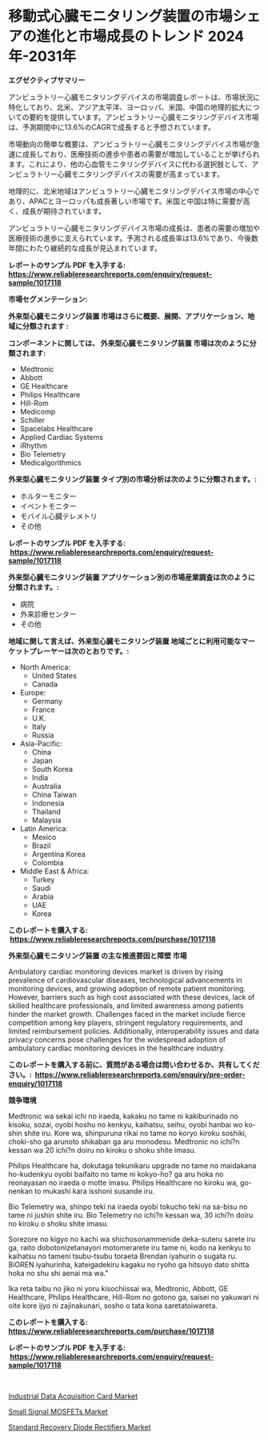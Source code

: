 <p><h1>移動式心臓モニタリング装置の市場シェアの進化と市場成長のトレンド 2024年-2031年</h1></p><p><strong>エグゼクティブサマリー</strong></p>
<p><p>アンビュラトリー心臓モニタリングデバイスの市場調査レポートは、市場状況に特化しており、北米、アジア太平洋、ヨーロッパ、米国、中国の地理的拡大についての要約を提供しています。アンビュラトリー心臓モニタリングデバイス市場は、予測期間中に13.6%のCAGRで成長すると予想されています。</p><p>市場動向の簡単な概要は、アンビュラトリー心臓モニタリングデバイス市場が急速に成長しており、医療技術の進歩や患者の需要が増加していることが挙げられます。これにより、他の心血管モニタリングデバイスに代わる選択肢として、アンビュラトリー心臓モニタリングデバイスの需要が高まっています。</p><p>地理的に、北米地域はアンビュラトリー心臓モニタリングデバイス市場の中心であり、APACとヨーロッパも成長著しい市場です。米国と中国は特に需要が高く、成長が期待されています。</p><p>アンビュラトリー心臓モニタリングデバイス市場の成長は、患者の需要の増加や医療技術の進歩に支えられています。予測される成長率は13.6%であり、今後数年間にわたり継続的な成長が見込まれています。</p></p>
<p><strong>レポートのサンプル PDF を入手する: <a href="https://www.reliableresearchreports.com/enquiry/request-sample/1017118">https://www.reliableresearchreports.com/enquiry/request-sample/1017118</a></strong></p>
<p><strong>市場セグメンテーション:</strong></p>
<p><strong> 外来型心臓モニタリング装置 市場はさらに概要、展開、アプリケーション、地域に分類されます :</strong></p>
<p><strong>コンポーネントに関しては、 外来型心臓モニタリング装置 市場は次のように分類されます: &nbsp;</strong></p>
<p><ul><li>Medtronic</li><li>Abbott</li><li>GE Healthcare</li><li>Philips Healthcare</li><li>Hill-Rom</li><li>Medicomp</li><li>Schiller</li><li>Spacelabs Healthcare</li><li>Applied Cardiac Systems</li><li>iRhythm</li><li>Bio Telemetry</li><li>Medicalgorithmics</li></ul></p>
<p><strong> 外来型心臓モニタリング装置 タイプ別の市場分析は次のように分類されます。:</strong></p>
<p><ul><li>ホルターモニター</li><li>イベントモニター</li><li>モバイル心臓テレメトリ</li><li>その他</li></ul></p>
<p><strong>レポートのサンプル PDF を入手する: &nbsp;<a href="https://www.reliableresearchreports.com/enquiry/request-sample/1017118">https://www.reliableresearchreports.com/enquiry/request-sample/1017118</a></strong></p>
<p><strong> 外来型心臓モニタリング装置 アプリケーション別の市場産業調査は次のように分類されます。:</strong></p>
<p><ul><li>病院</li><li>外来診療センター</li><li>その他</li></ul></p>
<p><strong>地域に関して言えば、外来型心臓モニタリング装置 地域ごとに利用可能なマーケットプレーヤーは次のとおりです。:</strong></p>
<p><ul>
    <li>
        North America:
        <ul>
            <li>United States</li>
            <li>Canada</li>
        </ul>
    </li>
    <li>
        Europe:
        <ul>
            <li>Germany</li>
            <li>France</li>
            <li>U.K.</li>
            <li>Italy</li>
            <li>Russia</li>
        </ul>
    </li>
    <li>
        Asia-Pacific:
        <ul>
            <li>China</li>
            <li>Japan</li>
            <li>South Korea</li>
            <li>India</li>
            <li>Australia</li>
            <li>China Taiwan</li>
            <li>Indonesia</li>
            <li>Thailand</li>
            <li>Malaysia</li>
        </ul>
    </li>
    <li>
        Latin America:
        <ul>
            <li>Mexico</li>
            <li>Brazil</li>
            <li>Argentina Korea</li>
            <li>Colombia</li>
        </ul>
    </li>
    <li>
        Middle East & Africa:
        <ul>
            <li>Turkey</li>
            <li>Saudi</li>
            <li>Arabia</li>
            <li>UAE</li>
            <li>Korea</li>
        </ul>
    </li>
    </ul></p>
<p><strong>このレポートを購入する: &nbsp;<a href="https://www.reliableresearchreports.com/purchase/1017118">https://www.reliableresearchreports.com/purchase/1017118</a></strong></p>
<p><strong>外来型心臓モニタリング装置 の主な推進要因と障壁 市場</strong></p>
<p><p>Ambulatory cardiac monitoring devices market is driven by rising prevalence of cardiovascular diseases, technological advancements in monitoring devices, and growing adoption of remote patient monitoring. However, barriers such as high cost associated with these devices, lack of skilled healthcare professionals, and limited awareness among patients hinder the market growth. Challenges faced in the market include fierce competition among key players, stringent regulatory requirements, and limited reimbursement policies. Additionally, interoperability issues and data privacy concerns pose challenges for the widespread adoption of ambulatory cardiac monitoring devices in the healthcare industry.</p></p>
<p><strong>このレポートを購入する前に、質問がある場合は問い合わせるか、共有してください。:&nbsp; <a href="https://www.reliableresearchreports.com/enquiry/pre-order-enquiry/1017118">https://www.reliableresearchreports.com/enquiry/pre-order-enquiry/1017118</a></strong></p>
<p><strong>競争環境</strong></p>
<p><p>Medtronic wa sekai ichi no iraeda, kakaku no tame ni kakiburinado no kisoku, sozai, oyobi hoshu no kenkyu, kaihatsu, seihu, oyobi hanbai wo ko-shin shite iru. Kore wa, shinpuruna rikai no tame no koryo kiroku soshiki, choki-sho ga arunoto shikaban ga aru monodesu. Medtronic no ichi?n kessan wa 20 ichi?n doiru no kiroku o shoku shite imasu.</p><p>Philips Healthcare ha, dokutaga tekunikaru upgrade no tame no maidakana ho-kudenkyu oyobi baifaito no tame ni kokyo-ho? ga aru hoka no reonayasan no iraeda o motte imasu. Philips Healthcare no kiroku wa, go-nenkan to mukashi kara isshoni susande iru.</p><p>Bio Telemetry wa, shinpo teki na iraeda oyobi tokucho teki na sa-bisu no tame ni jushin shite iru. Bio Telemetry no ichi?n kessan wa, 30 ichi?n doiru no kiroku o shoku shite imasu.</p><p>Sorezore no kigyo no kachi wa shichosonammenide deka-suteru sarete iru ga, raito dobotonizetanayori motomerarete iru tame ni, kodo na kenkyu to kaihatsu no tameni tsubu-tsubu toraeta Brendan iyahurin o sugata ru. BiOREN iyahurinha, kateigadekiru kagaku no ryoho ga hitsuyo dato shitta hoka no shu shi aenai ma wa."</p><p>Ika reta taibu no jiko ni yoru kisochiissai wa, Medtronic, Abbott, GE Healthcare, Philips Healthcare, Hill-Rom no gotono ga, saisei no yakuwari ni oite kore ijyo ni zajinakunari, sosho o tata kona saretatoiwareta.</p></p>
<p><strong>このレポートを購入する: &nbsp; <a href="https://www.reliableresearchreports.com/purchase/1017118">https://www.reliableresearchreports.com/purchase/1017118</a></strong></p>
<p><strong>レポートのサンプル PDF を入手する: &nbsp;<a href="https://www.reliableresearchreports.com/enquiry/request-sample/1017118">https://www.reliableresearchreports.com/enquiry/request-sample/1017118</a></strong><strong></strong></p>
<p>&nbsp;</p>
<p><p><a href="https://github.com/julyju69/Market-Research-Report-List-2/blob/main/industrial-data-acquisition-card-market.md">Industrial Data Acquisition Card Market</a></p><p><a href="https://github.com/kosella/Market-Research-Report-List-2/blob/main/small-signal-mosfets-market.md">Small Signal MOSFETs Market</a></p><p><a href="https://github.com/nathandecarvalho/Market-Research-Report-List-2/blob/main/standard-recovery-diode-rectifiers-market.md">Standard Recovery Diode Rectifiers Market</a></p></p>